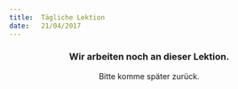 ```yaml
---
title:  Tägliche Lektion
date:   21/04/2017
---
```


### <center>Wir arbeiten noch an dieser Lektion.</center>
<center>Bitte komme später zurück.</center>